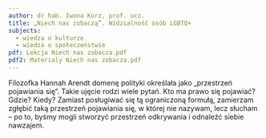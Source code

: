 ```yaml
---
author: dr hab. Iwona Kurz, prof. ucz.
title: „Niech nas zobaczą”. Widzialność osób LGBTQ+
subjects:
  - wiedza o kulturze
  - wiedza o społeczeństwie
pdf: Lekcja Niech nas zobacza.pdf
pdf2: Materialy Niech nas zobacza.pdf
---
```

Filozofka Hannah Arendt domenę polityki określała jako „przestrzeń pojawiania się”. Takie ujęcie rodzi wiele pytań. Kto ma prawo się pojawiać? Gdzie? Kiedy? Zamiast posługiwać się tą ograniczoną formułą, zamierzam zgłębić taką przestrzeń pojawiania się, w której nie nazywam, lecz słucham – po to, byśmy mogli stworzyć przestrzeń odkrywania i odnaleźć siebie nawzajem. 